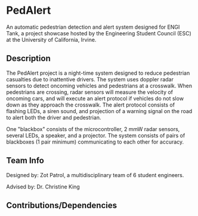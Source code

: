 # PedAlert
An automatic pedestrian detection and alert system designed for ENGI Tank, a project showcase hosted by the Engineering Student Council (ESC) at the University of California, Irvine.

## Description
The PedAlert project is a night-time system designed to reduce pedestrian casualties due to inattentive drivers. The system uses doppler radar sensors to detect oncoming vehicles and pedestrians at a crosswalk. When pedestrians are crossing, radar sensors will measure the velocity of oncoming cars, and will execute an alert protocol if vehicles do not slow down as they approach the crosswalk. The alert protocol consists of flashing LEDs, a siren sound, and projection of a warning signal on the road to alert both the driver and pedestrian.

One "blackbox" consists of the microcontroller, 2 mmW radar sensors, several LEDs, a speaker, and a projector. The system consists of pairs of blackboxes (1 pair minimum) communicating to each other for accuracy.

## Team Info
Designed by: Zot Patrol, a multidisciplinary team of 6 student engineers.

Advised by: Dr. Christine King

## Contributions/Dependencies

